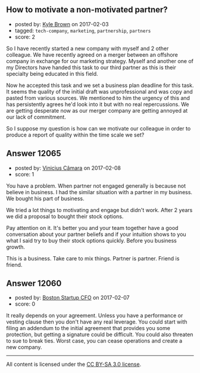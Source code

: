 ## How to motivate a non-motivated partner?

- posted by: [Kyle Brown](https://stackexchange.com/users/6715247/kyle-brown) on 2017-02-03
- tagged: `tech-company`, `marketing`, `partnership`, `partners`
- score: 2

<p>So I have recently started a new company with myself and 2 other colleague. We have recently agreed on a merger between an offshore company in exchange for our marketing strategy. Myself and another one of my Directors have handed this task to our third partner as this is their specialty being educated in this field. </p>

<p>Now he accepted this task and we set a business plan deadline for this task. It seems the quality of the initial draft was unprofessional and was copy and pasted from various sources. We mentioned to him the urgency of this and has persistently agrees he'd look into it but with no real repercussions. We are getting desperate now as our merger company are getting annoyed at our lack of commitment. </p>

<p>So I suppose my question is how can we motivate our colleague in order to produce a report of quality within the time scale we set? </p>



## Answer 12065

- posted by: [Vinicius Câmara](https://stackexchange.com/users/4907583/vinicius-c-mara) on 2017-02-08
- score: 1

<p>You have a problem. When partner not engaged generally is because not believe in business. I had the similar situation with a partner in my business. We bought his part of business. </p>

<p>We tried a lot things to motivating and engage but didn't work. After 2 years we did a proposal to bought their stock options. </p>

<p>Pay attention on it. It's better you and your team together have a good conversation about your partner beliefs and if your intuition shows to you what I said try to buy their stock options quickly. Before you business growth.</p>

<p>This is a business. Take care to mix things. Partner is partner. Friend is friend.</p>



## Answer 12060

- posted by: [Boston Startup CFO](https://stackexchange.com/users/9992633/boston-startup-cfo) on 2017-02-07
- score: 0

<p>It really depends on your agreement.  Unless you have a performance or vesting clause then you don't have any real leverage.  You could start with filing an addendum to the initial agreement that provides you some protection, but getting a signature could be difficult.  You could also threaten to sue to break ties.  Worst case, you can cease operations and create a new company.</p>




---

All content is licensed under the [CC BY-SA 3.0 license](https://creativecommons.org/licenses/by-sa/3.0/).
